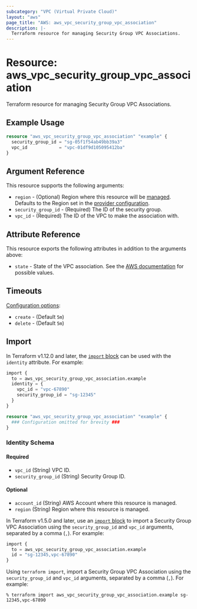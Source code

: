 ```yaml
---
subcategory: "VPC (Virtual Private Cloud)"
layout: "aws"
page_title: "AWS: aws_vpc_security_group_vpc_association"
description: |-
  Terraform resource for managing Security Group VPC Associations.
---
```


# Resource: aws_vpc_security_group_vpc_association

Terraform resource for managing Security Group VPC Associations.

## Example Usage

```terraform
resource "aws_vpc_security_group_vpc_association" "example" {
  security_group_id = "sg-05f1f54ab49bb39a3"
  vpc_id            = "vpc-01df9d105095412ba"
}
```

## Argument Reference

This resource supports the following arguments:

* `region` - (Optional) Region where this resource will be [managed](https://docs.aws.amazon.com/general/latest/gr/rande.html#regional-endpoints). Defaults to the Region set in the [provider configuration](https://registry.terraform.io/providers/hashicorp/aws/latest/docs#aws-configuration-reference).
* `security_group_id` - (Required) The ID of the security group.
* `vpc_id` - (Required) The ID of the VPC to make the association with.

## Attribute Reference

This resource exports the following attributes in addition to the arguments above:

* `state` - State of the VPC association. See the [AWS documentation](https://docs.aws.amazon.com/AWSEC2/latest/APIReference/API_SecurityGroupVpcAssociation.html) for possible values.

## Timeouts

[Configuration options](https://developer.hashicorp.com/terraform/language/resources/syntax#operation-timeouts):

* `create` - (Default `5m`)
* `delete` - (Default `5m`)

## Import

In Terraform v1.12.0 and later, the [`import` block](https://developer.hashicorp.com/terraform/language/import) can be used with the `identity` attribute. For example:

```terraform
import {
  to = aws_vpc_security_group_vpc_association.example
  identity = {
    vpc_id = "vpc-67890"
    security_group_id = "sg-12345"
  }
}

resource "aws_vpc_security_group_vpc_association" "example" {
  ### Configuration omitted for brevity ###
}
```

### Identity Schema

#### Required

* `vpc_id` (String) VPC ID.
* `security_group_id` (String) Security Group ID.

#### Optional

- `account_id` (String) AWS Account where this resource is managed.
- `region` (String) Region where this resource is managed.

In Terraform v1.5.0 and later, use an [`import` block](https://developer.hashicorp.com/terraform/language/import) to import a Security Group VPC Association using the `security_group_id` and `vpc_id` arguments, separated by a comma (`,`). For example:

```terraform
import {
  to = aws_vpc_security_group_vpc_association.example
  id = "sg-12345,vpc-67890"
}
```

Using `terraform import`, import a Security Group VPC Association using the `security_group_id` and `vpc_id` arguments, separated by a comma (`,`). For example:

```console
% terraform import aws_vpc_security_group_vpc_association.example sg-12345,vpc-67890
```
